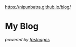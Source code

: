 

https://nipunbatra.github.io/blog/

# My Blog


_powered by [fastpages](https://github.com/fastai/fastpages)_



